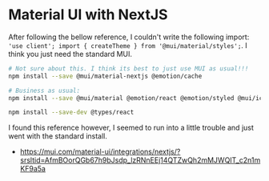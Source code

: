 # Material UI with NextJS

After following the bellow reference, I couldn't write the following import: `'use client'; import { createTheme } from '@mui/material/styles';`. I think you just need the standard MUI.

```bash
# Not sure about this. I think its best to just use MUI as usual!!!
npm install --save @mui/material-nextjs @emotion/cache

# Business as usual:
npm install --save @mui/material @emotion/react @emotion/styled @mui/icons-material

npm install --save-dev @types/react
```

I found this reference however, I seemed to run into a little trouble and just went with the standard install.

- https://mui.com/material-ui/integrations/nextjs/?srsltid=AfmBOorQGb67h9bJsdp_lzRNnEEj14QTZwQh2mMJWQIT_c2n1mKF9a5a